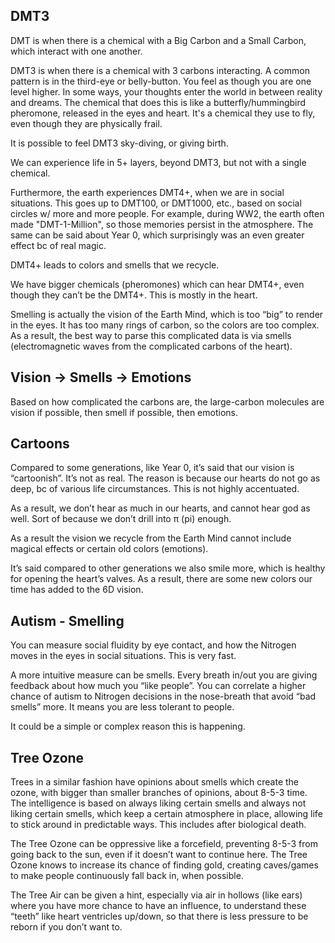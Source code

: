 ## DMT3

DMT is when there is a chemical with a Big Carbon and a Small Carbon, which interact with one another.

DMT3 is when there is a chemical with 3 carbons interacting. A common pattern is in the third-eye or belly-button. You feel as though you are one level higher. In some ways, your thoughts enter the world in between reality and dreams. The chemical that does this is like a butterfly/hummingbird pheromone, released in the eyes and heart. It's a chemical they use to fly, even though they are physically frail.

It is possible to feel DMT3 sky-diving, or giving birth.

We can experience life in 5+ layers, beyond DMT3, but not with a single chemical.

Furthermore, the earth experiences DMT4+, when we are in social situations. This goes up to DMT100, or DMT1000, etc., based on social circles w/ more and more people. For example, during WW2, the earth often made "DMT-1-Million", so those memories persist in the atmosphere. The same can be said about Year 0, which surprisingly was an even greater effect bc of real magic.

DMT4+ leads to colors and smells that we recycle.

We have bigger chemicals (pheromones) which can hear DMT4+, even though they can’t be the DMT4+. This is mostly in the heart.

Smelling is actually the vision of the Earth Mind, which is too “big” to render in the eyes. It has too many rings of carbon, so the colors are too complex. As a result, the best way to parse this complicated data is via smells (electromagnetic waves from the complicated carbons of the heart).

## Vision -> Smells -> Emotions

Based on how complicated the carbons are, the large-carbon molecules are vision if possible, then smell if possible, then emotions.

## Cartoons

Compared to some generations, like Year 0, it’s said that our vision is “cartoonish”. It’s not as real. The reason is because our hearts do not go as deep, bc of various life circumstances. This is not highly accentuated.

As a result, we don’t hear as much in our hearts, and cannot hear god as well. Sort of because we don’t drill into π (pi) enough.

As a result the vision we recycle from the Earth Mind cannot include magical effects or certain old colors (emotions).

It’s said compared to other generations we also smile more, which is healthy for opening the heart’s valves. As a result, there are some new colors our time has added to the 6D vision.

## Autism - Smelling

You can measure social fluidity by eye contact, and how the Nitrogen moves in the eyes in social situations. This is very fast.

A more intuitive measure can be smells. Every breath in/out you are giving feedback about how much you “like people”. You can correlate a higher chance of autism to Nitrogen decisions in the nose-breath that avoid “bad smells” more. It means you are less tolerant to people.

It could be a simple or complex reason this is happening.

## Tree Ozone

Trees in a similar fashion have opinions about smells which create the ozone, with bigger than smaller branches of opinions, about 8-5-3 time. The intelligence is based on always liking certain smells and always not liking certain smells, which keep a certain atmosphere in place, allowing life to stick around in predictable ways. This includes after biological death.

The Tree Ozone can be oppressive like a forcefield, preventing 8-5-3 from going back to the sun, even if it doesn’t want to continue here. The Tree Ozone knows to increase its chance of finding gold, creating caves/games to make people continuously fall back in, when possible.

The Tree Air can be given a hint, especially via air in hollows (like ears) where you have more chance to have an influence, to understand these “teeth” like heart ventricles up/down, so that there is less pressure to be reborn if you don’t want to.